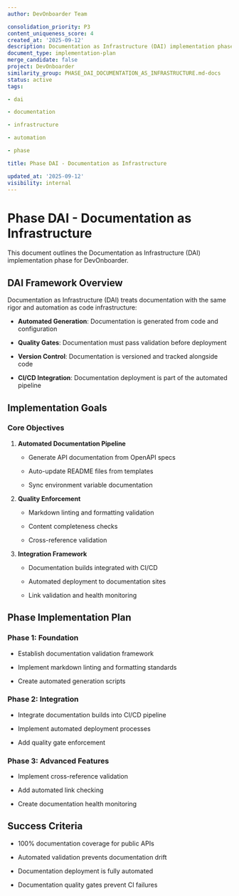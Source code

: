 ```yaml
---
author: DevOnboarder Team

consolidation_priority: P3
content_uniqueness_score: 4
created_at: '2025-09-12'
description: Documentation as Infrastructure (DAI) implementation phase for DevOnboarder
document_type: implementation-plan
merge_candidate: false
project: DevOnboarder
similarity_group: PHASE_DAI_DOCUMENTATION_AS_INFRASTRUCTURE.md-docs
status: active
tags:

- dai

- documentation

- infrastructure

- automation

- phase

title: Phase DAI - Documentation as Infrastructure

updated_at: '2025-09-12'
visibility: internal
---
```


# Phase DAI - Documentation as Infrastructure

This document outlines the Documentation as Infrastructure (DAI) implementation phase for DevOnboarder.

## DAI Framework Overview

Documentation as Infrastructure (DAI) treats documentation with the same rigor and automation as code infrastructure:

- **Automated Generation**: Documentation is generated from code and configuration

- **Quality Gates**: Documentation must pass validation before deployment

- **Version Control**: Documentation is versioned and tracked alongside code

- **CI/CD Integration**: Documentation deployment is part of the automated pipeline

## Implementation Goals

### Core Objectives

1. **Automated Documentation Pipeline**

   - Generate API documentation from OpenAPI specs

   - Auto-update README files from templates

   - Sync environment variable documentation

2. **Quality Enforcement**

   - Markdown linting and formatting validation

   - Content completeness checks

   - Cross-reference validation

3. **Integration Framework**

   - Documentation builds integrated with CI/CD

   - Automated deployment to documentation sites

   - Link validation and health monitoring

## Phase Implementation Plan

### Phase 1: Foundation

- Establish documentation validation framework

- Implement markdown linting and formatting standards

- Create automated generation scripts

### Phase 2: Integration

- Integrate documentation builds into CI/CD pipeline

- Implement automated deployment processes

- Add quality gate enforcement

### Phase 3: Advanced Features

- Implement cross-reference validation

- Add automated link checking

- Create documentation health monitoring

## Success Criteria

- 100% documentation coverage for public APIs

- Automated validation prevents documentation drift

- Documentation deployment is fully automated

- Documentation quality gates prevent CI failures
